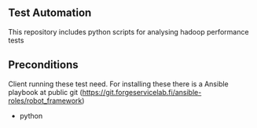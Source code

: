 
 
Test Automation
---------------


This repository includes python scripts for analysing hadoop performance tests

Preconditions
-------------

Client running these test need. For installing these there is a Ansible playbook at public git (https://git.forgeservicelab.fi/ansible-roles/robot_framework)

+ python


